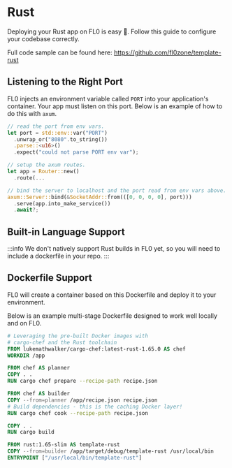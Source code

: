 ---
---

# Rust

Deploying your Rust app on FL0 is easy 🦀. Follow this guide to configure your codebase correctly.

Full code sample can be found here: https://github.com/fl0zone/template-rust

## Listening to the Right Port

FL0 injects an environment variable called `PORT` into your application's container. Your app must listen on this port. Below is an example of how to do this with `axum`.

```rust title=src/main.rs
// read the port from env vars.
let port = std::env::var("PORT")
  .unwrap_or("8080".to_string())
  .parse::<u16>()
  .expect("could not parse PORT env var");

// setup the axum routes.
let app = Router::new()
  .route(...

// bind the server to localhost and the port read from env vars above.
axum::Server::bind(&SocketAddr::from(([0, 0, 0, 0], port)))
  .serve(app.into_make_service())
  .await?;

```

## Built-in Language Support

:::info
We don't natively support Rust builds in FL0 yet, so you will need to include a dockerfile in your repo.
:::

## Dockerfile Support

FL0 will create a container based on this Dockerfile and deploy it to your environment.

Below is an example multi-stage Dockerfile designed to work well locally and on FL0.

```dockerfile title=/Dockerfile
# Leveraging the pre-built Docker images with
# cargo-chef and the Rust toolchain
FROM lukemathwalker/cargo-chef:latest-rust-1.65.0 AS chef
WORKDIR /app

FROM chef AS planner
COPY . .
RUN cargo chef prepare --recipe-path recipe.json

FROM chef AS builder
COPY --from=planner /app/recipe.json recipe.json
# Build dependencies - this is the caching Docker layer!
RUN cargo chef cook --recipe-path recipe.json

COPY . .
RUN cargo build

FROM rust:1.65-slim AS template-rust
COPY --from=builder /app/target/debug/template-rust /usr/local/bin
ENTRYPOINT ["/usr/local/bin/template-rust"]
```
